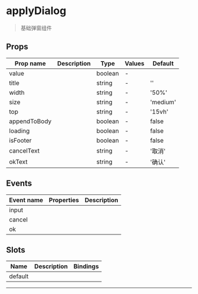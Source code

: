 # applyDialog

> 基础弹窗组件

## Props

| Prop name    | Description | Type    | Values | Default  |
| ------------ | ----------- | ------- | ------ | -------- |
| value        |             | boolean | -      |          |
| title        |             | string  | -      | ''       |
| width        |             | string  | -      | '50%'    |
| size         |             | string  | -      | 'medium' |
| top          |             | string  | -      | '15vh'   |
| appendToBody |             | boolean | -      | false    |
| loading      |             | boolean | -      | false    |
| isFooter     |             | boolean | -      | false    |
| cancelText   |             | string  | -      | '取消'   |
| okText       |             | string  | -      | '确认'   |

## Events

| Event name | Properties | Description |
| ---------- | ---------- | ----------- |
| input      |            |
| cancel     |            |
| ok         |            |

## Slots

| Name    | Description | Bindings |
| ------- | ----------- | -------- |
| default |             |          |

---

